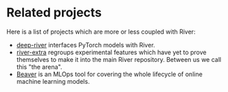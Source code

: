 # Related projects

Here is a list of projects which are more or less coupled with River:

- [deep-river](https://github.com/online-ml/deep-river) interfaces PyTorch models with River.
- [river-extra](https://github.com/online-ml/river-extra) regroups experimental features which have yet to prove themselves to make it into the main River repository. Between us we call this "the arena".
- [Beaver](https://github.com/online-ml/beaver) is an MLOps tool for covering the whole lifecycle of online machine learning models.
